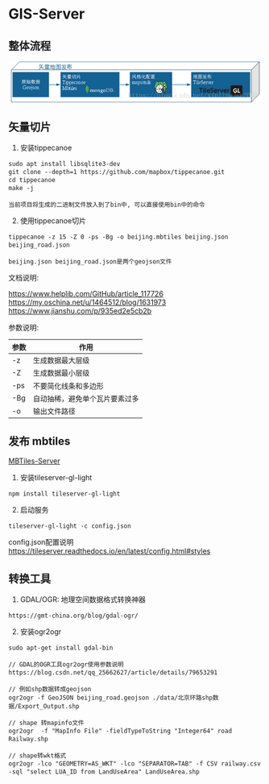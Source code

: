 # GIS-Server

## 整体流程
![avatar](./img/make_vector_map.png)

## 矢量切片
1. 安装tippecanoe
```
sudo apt install libsqlite3-dev
git clone --depth=1 https://github.com/mapbox/tippecanoe.git
cd tippecanoe
make -j

当前项目将生成的二进制文件放入到了bin中, 可以直接使用bin中的命令
```

2. 使用tippecanoe切片
```
tippecanoe -z 15 -Z 0 -ps -Bg -o beijing.mbtiles beijing.json beijing_road.json

beijing.json beijing_road.json是两个geojson文件
```
文档说明:

https://www.helplib.com/GitHub/article_117726
https://my.oschina.net/u/1464512/blog/1631973
https://www.jianshu.com/p/935ed2e5cb2b

参数说明:

| 参数 | 作用    |
| ---   | ---   |
| -z | 生成数据最大层级|
| -Z | 生成数据最小层级|
| -ps | 不要简化线条和多边形|
| -Bg | 自动抽稀，避免单个瓦片要素过多|
| -o  | 输出文件路径|

## 发布 mbtiles

[MBTiles-Server](https://github.com/bingqixuan/MBTiles-Server)

1. 安装tileserver-gl-light
```
npm install tileserver-gl-light
```

2. 启动服务
```
tileserver-gl-light -c config.json
```
config.json配置说明
https://tileserver.readthedocs.io/en/latest/config.html#styles

## 转换工具
1. GDAL/OGR: 地理空间数据格式转换神器
```
https://gmt-china.org/blog/gdal-ogr/
```


2. 安装ogr2ogr
```
sudo apt-get install gdal-bin

// GDAL的OGR工具ogr2ogr使用参数说明
https://blog.csdn.net/qq_25662627/article/details/79653291

// 例如shp数据转成geojson
ogr2ogr -f GeoJSON beijing_road.geojson ./data/北京环路shp数据/Export_Output.shp

// shape 转mapinfo文件
ogr2ogr  -f "MapInfo File" -fieldTypeToString "Integer64" road Railway.shp

// shape转wkt格式
ogr2ogr -lco "GEOMETRY=AS_WKT" -lco "SEPARATOR=TAB" -f CSV railway.csv -sql "select LUA_ID from LandUseArea" LandUseArea.shp 
```


